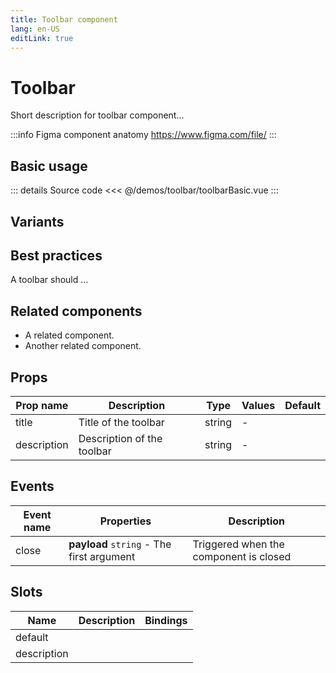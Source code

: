 ```yaml
---
title: Toolbar component
lang: en-US
editLink: true
---
```


# Toolbar

Short description for toolbar component...

:::info Figma component anatomy
https://www.figma.com/file/
:::

## Basic usage

<toolbarBasic />

::: details Source code
<<< @/demos/toolbar/toolbarBasic.vue
:::

## Variants

<toolbarVariants />

## Best practices

A toolbar should ...

## Related components

- A related component.
- Another related component.

## Props

| Prop name   | Description                | Type   | Values | Default |
| ----------- | -------------------------- | ------ | ------ | ------- |
| title       | Title of the toolbar       | string | -      |         |
| description | Description of the toolbar | string | -      |         |

## Events

| Event name | Properties                                | Description                            |
| ---------- | ----------------------------------------- | -------------------------------------- |
| close      | **payload** `string` - The first argument | Triggered when the component is closed |

## Slots

| Name        | Description | Bindings |
| ----------- | ----------- | -------- |
| default     |             |          |
| description |             |          |
